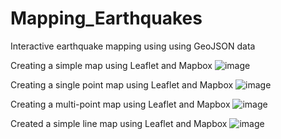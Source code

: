 # Mapping_Earthquakes
 Interactive earthquake mapping using using GeoJSON data
 
Creating a simple map using Leaflet and Mapbox
![image](https://user-images.githubusercontent.com/105830645/190936955-504f0403-9bf8-48ee-a6a9-8cabd6d5a936.png)

Creating a single point map using Leaflet and Mapbox
![image](https://user-images.githubusercontent.com/105830645/190940358-dbc9a1e6-ea9c-4261-834a-f972f820bb58.png)

Creating a multi-point map using Leaflet and Mapbox
![image](https://user-images.githubusercontent.com/105830645/190942261-aa655c6c-8e2a-44a4-963d-83c4b635af8a.png)

Created a simple line map using Leaflet and Mapbox
![image](https://user-images.githubusercontent.com/105830645/190950064-a787cf62-4ab0-4168-8ae6-5a00836e4b14.png)
